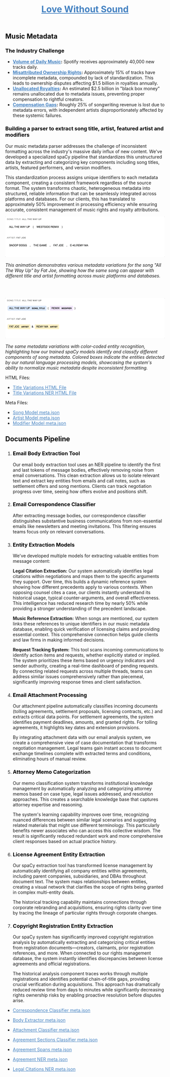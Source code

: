 <header class="hero">
  <div class="container">
    <h1><a href="http://www.lovewithoutsound.com" style="color: #4381C1;">Love Without Sound</a></h1>  
  </div>
</header>

<style>
  h1, h2, h3, h4, h5, h6 {
    color: #000000;
  }
  a {
    color: #4381C1;
  }
  

</style>

## Music Metadata

### The Industry Challenge
* **[Volume of Daily Music](lws/Music%20Metadata%20Problem%20-%20Facts%20%26%20Figures.md#volume-of-music-uploaded-daily):** Spotify receives approximately 40,000 new tracks daily.
* **[Misattributed Ownership Rights](lws/Music%20Metadata%20Problem%20-%20Facts%20%26%20Figures.md#metadata-incompleteness):** Approximately 15% of tracks have incomplete metadata, compounded by lack of standardization. This leads to ownership disputes affecting $1.5 billion in royalties annually.
* **[Unallocated Royalties](lws/Music%20Metadata%20Problem%20-%20Facts%20%26%20Figures.md#financial-impact):** An estimated $2.5 billion in "black box money" remains unallocated due to metadata issues, preventing proper compensation to rightful creators.
* **[Compensation Gaps](lws/Music%20Metadata%20Problem%20-%20Facts%20%26%20Figures.md#financial-impact):** Roughly 25% of songwriting revenue is lost due to metadata errors, with independent artists disproportionately affected by these systemic failures.

### Building a parser to extract song title, artist, featured artist and modifiers 

Our music metadata parser addresses the challenge of inconsistent formatting across the industry's massive daily influx of new content. We've developed a specialized spaCy pipeline that standardizes this unstructured data by extracting and categorizing key components including song titles, artists, featured performers, and version modifiers. 

This standardization process assigns unique identifiers to each metadata component, creating a consistent framework regardless of the source format. The system transforms chaotic, heterogeneous metadata into structured, reliable information that can be seamlessly integrated across platforms and databases. For our clients, this has translated to approximately 50% improvement in processing efficiency while ensuring accurate, consistent management of music rights and royalty attributions.


![Title Variations GIF](lws/assets/title_variations.gif)

*This animation demonstrates various metadata variations for the song "All The Way Up" by Fat Joe, showing how the same song can appear with different title and artist formatting across music platforms and databases.*

<br>
<br>

![Title Variations NER GIF](lws/assets/title_variations_ner.gif)

*The same metadata variations with color-coded entity recognition, highlighting how our trained spaCy models identify and classify different components of song metadata. Colored boxes indicate the entities detected by our natural language processing models, showcasing the system's ability to normalize music metadata despite inconsistent formatting.*

HTML Files: 
- [Title Variations HTML File](lws/assets/title_variations.html)
- [Title Variations NER HTML File](lws/assets/title_variations_ner.html)

Meta Files:
- [Song Model meta.json](lws/assets/meta_music_md_song_model.json)
- [Artist Model meta.json](lws/assets/meta_music_md_artist_model.json)
- [Modifier Model meta.json](lws/assets/meta_music_md_modifiers_model.json)


## Documents Pipeline

1. ### Email Body Extraction Tool
   Our email body extraction tool uses an NER pipeline to identify the first and last tokens of message bodies, effectively removing noise from email conversations. This clean extraction allows us to isolate relevant text and extract key entities from emails and call notes, such as settlement offers and song mentions. Clients can track negotiation progress over time, seeing how offers evolve and positions shift.

2. ### Email Correspondence Classifier
   After extracting message bodies, our correspondence classifier distinguishes substantive business communications from non-essential emails like newsletters and meeting invitations. This filtering ensures teams focus only on relevant conversations.

3. ### Entity Extraction Models
   We've developed multiple models for extracting valuable entities from message content:
   
   **Legal Citation Extraction:** Our system automatically identifies legal citations within negotiations and maps them to the specific arguments they support. Over time, this builds a dynamic reference system showing how different precedents apply to various contexts. When opposing counsel cites a case, our clients instantly understand its historical usage, typical counter-arguments, and overall effectiveness. This intelligence has reduced research time by nearly 50% while providing a stronger understanding of the precedent landscape.

   **Music Reference Extraction:** When songs are mentioned, our system links these references to unique identifiers in our music metadata database, enabling quick verification of licensing claims and providing essential context. This comprehensive connection helps guide clients and law firms in making informed decisions.
   
   **Request Tracking System:** This tool scans incoming communications to identify action items and requests, whether explicitly stated or implied. The system prioritizes these items based on urgency indicators and sender authority, creating a real-time dashboard of pending requests. By connecting related requests across multiple threads, teams can address similar issues comprehensively rather than piecemeal, significantly improving response times and client satisfaction.

4. ### Email Attachment Processing
   Our attachment pipeline automatically classifies incoming documents (tolling agreements, settlement proposals, licensing contracts, etc.) and extracts critical data points. For settlement agreements, the system identifies payment deadlines, amounts, and granted rights. For tolling agreements, it highlights key dates and extension provisions.
   
   By integrating attachment data with our email analysis system, we create a comprehensive view of case documentation that transforms negotiation management. Legal teams gain instant access to document exchange timelines complete with extracted terms and conditions, eliminating hours of manual review.

5. ### Attorney Memo Categorization
   Our memo classification system transforms institutional knowledge management by automatically analyzing and categorizing attorney memos based on case type, legal issues addressed, and resolution approaches. This creates a searchable knowledge base that captures attorney expertise and reasoning.
   
   The system's learning capability improves over time, recognizing nuanced differences between similar legal scenarios and suggesting related materials that might use different terminology. This particularly benefits newer associates who can access this collective wisdom. The result is significantly reduced redundant work and more comprehensive client responses based on actual practice history.

6. ### License Agreement Entity Extraction
   Our spaCy extraction tool has transformed license management by automatically identifying all company entities within agreements, including parent companies, subsidiaries, and DBAs throughout document text. The system maps relationships between entities, creating a visual network that clarifies the scope of rights being granted in complex multi-entity deals.
   
   The historical tracking capability maintains connections through corporate rebranding and acquisitions, ensuring rights clarity over time by tracing the lineage of particular rights through corporate changes.

7. ### Copyright Registration Entity Extraction
   Our spaCy system has significantly improved copyright registration analysis by automatically extracting and categorizing critical entities from registration documents—creators, claimants, prior registration references, and more. When connected to our rights management database, the system instantly identifies discrepancies between license agreements and official registrations.
   
   The historical analysis component traces works through multiple registrations and identifies potential chain-of-title gaps, providing crucial verification during acquisitions. This approach has dramatically reduced review time from days to minutes while significantly decreasing rights ownership risks by enabling proactive resolution before disputes arise.


- [Correspondence Classifier meta.json](lws/assets/meta_email_corr_cat.json)
- [Body Extractor meta.json](lws/assets/meta_email_bom_eom.json)

- [Attachment Classifier meta.json](lws/assets/meta_attachment_classifier.json)
- [Agreement Sections Classifier meta.json](lws/assets/meta_agreement_sections.json)
- [Agreement Spans meta.json](lsw/assets/meta_agreement_spans.json)
- [Agreement NER meta.json](lsw/assets/meta_agreement_ner.json)

- [Legal Citations NER meta.json](lsw/assets/legal_citation.json)
